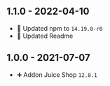 ## 1.1.0 - 2022-04-10

* 🔼 Updated npm to `14.19.0-r0`
* 📝 Updated Readme


## 1.0.0 - 2021-07-07

* ➕ Addon Juice Shop `12.8.1`
